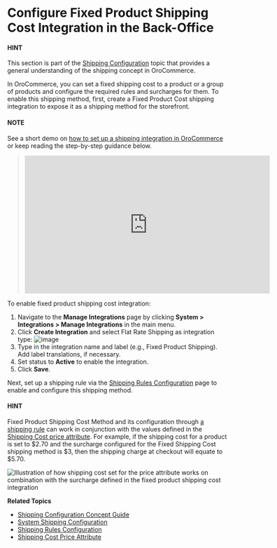 <a id="doc-integration-fixed-shipping-cost"></a>

# Configure Fixed Product Shipping Cost Integration in the Back-Office

#### HINT
This section is part of the [Shipping Configuration](../../../../concept-guides/administration/shipping-configuration/index.md#admin-guide-shipping) topic that provides a general understanding of the shipping concept in OroCommerce.

In OroCommerce, you can set a fixed shipping cost to a product or a group of products and configure the required rules and surcharges for them. To enable this shipping method, first, create a Fixed Product Cost shipping integration to expose it as a shipping method for the storefront.

#### NOTE
See a short demo on <a href="https://academy.oroinc.com/media-library/create-shipping-integrations" target="_blank">how to set up a shipping integration in OroCommerce</a> or keep reading the step-by-step guidance below.

> <iframe width="560" height="315" src="https://www.youtube.com/embed/ileKXVTG6B8" frameborder="0" allowfullscreen></iframe>

To enable fixed product shipping cost integration:

1. Navigate to the **Manage Integrations** page by clicking **System > Integrations > Manage Integrations** in the main menu.
2. Click **Create Integration** and select Flat Rate Shipping as integration type:
   ![image](user/img/system/integrations/fixed-product-cost/fixed-product-cost-integration.png)
3. Type in the integration name and label (e.g., Fixed Product Shipping). Add label translations, if necessary.
4. Set status to **Active** to enable the integration.
5. Click **Save**.

Next, set up a shipping rule via the [Shipping Rules Configuration](../../shipping-rules/index.md#sys-shipping-rules) page to enable and configure this shipping method.

#### HINT
Fixed Product Shipping Cost Method and its configuration through [a shipping rule](../../shipping-rules/index.md#shipping-rule-fixed-product-shipping-cost) can work in conjunction with the values defined in the [Shipping Cost price attribute](../../../products/products/manage/view.md#products-shipping-options-price-attribute). For example, if the shipping cost for a product is set to $2.70 and the surcharge configured for the Fixed Shipping Cost shipping method is $3, then the shipping charge at checkout will equate to $5.70.

![Illustration of how shipping cost set for the price attribute works on combination with the surcharge defined in the fixed product shipping cost integration](user/img/products/price_attributes/shipping-cost-price-attribute-with-integration.png)

**Related Topics**

* [Shipping Configuration Concept Guide](../../../../concept-guides/administration/shipping-configuration/index.md#admin-guide-shipping)
* [System Shipping Configuration](../../configuration/commerce/shipping/index.md#configuration-guide-commerce-configuration-shipping)
* [Shipping Rules Configuration](../../shipping-rules/index.md#sys-shipping-rules)
* [Shipping Cost Price Attribute](../../../products/products/manage/view.md#products-shipping-options-price-attribute)
